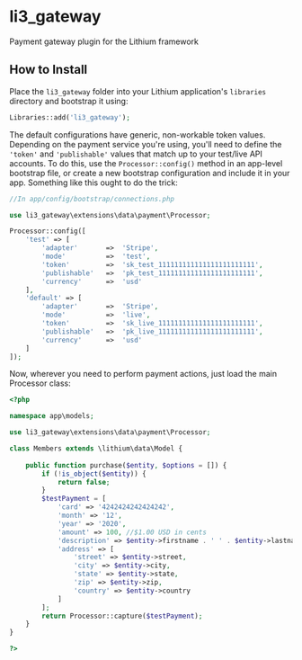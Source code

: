 li3_gateway
===========

Payment gateway plugin for the Lithium framework

## How to Install

Place the `li3_gateway` folder into your Lithium application's `libraries` directory and bootstrap it using:

```php
Libraries::add('li3_gateway');
```

The default configurations have generic, non-workable token values. Depending on the payment service you're using,
you'll need to define the `'token'` and `'publishable'` values that match up to your test/live API accounts. To
do this, use the `Processor::config()` method in an app-level bootstrap file, or create a new bootstrap configuration
and include it in your app. Something like this ought to do the trick:

```php
//In app/config/bootstrap/connections.php

use li3_gateway\extensions\data\payment\Processor;

Processor::config([
	'test' => [
		'adapter'		=>	'Stripe',
		'mode'			=>	'test',
		'token'			=>	'sk_test_111111111111111111111111',
		'publishable'	=>	'pk_test_111111111111111111111111',
		'currency'		=>	'usd'
	],
	'default' => [
		'adapter'		=>	'Stripe',
		'mode'			=>	'live',
		'token'			=>	'sk_live_111111111111111111111111',
		'publishable'	=>	'pk_live_111111111111111111111111',
		'currency'		=>	'usd'
	]
]);
```

Now, wherever you need to perform payment actions, just load the main Processor class:

```php
<?php

namespace app\models;

use li3_gateway\extensions\data\payment\Processor;

class Members extends \lithium\data\Model {
	
	public function purchase($entity, $options = []) {
		if (!is_object($entity)) {
			return false;
		}
		$testPayment = [
			'card' => '4242424242424242',
			'month' => '12',
			'year' => '2020',
			'amount' => 100, //$1.00 USD in cents
			'description' => $entity->firstname . ' ' . $entity->lastname,
			'address' => [
				'street' => $entity->street,
				'city' => $entity->city,
				'state' => $entity->state,
				'zip' => $entity->zip,
				'country' => $entity->country
			]
		];
		return Processor::capture($testPayment);
	}
}

?>
```